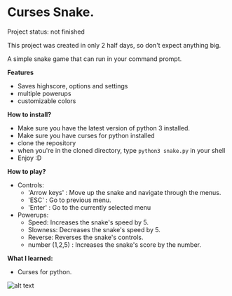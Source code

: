 # Curses Snake.

Project status: not finished

This project was created in only 2 half days, so don't expect anything big.

A simple snake game that can run in your command prompt.

**Features**
- Saves highscore, options and settings
- multiple powerups
- customizable colors

**How to install?**

- Make sure you have the latest version of python 3 installed.
- Make sure you have curses for python installed
- clone the repository
- when you're in the cloned directory, type `python3 snake.py` in your shell
- Enjoy :D


**How to play?**
- Controls:
    - 'Arrow keys' : Move up the snake and navigate through the menus.
    - 'ESC' : Go to previous menu.
    - 'Enter' : Go to the currently selected menu
- Powerups:
    - Speed: Increases the snake's speed by 5.
    - Slowness: Decreases the snake's speed by 5.
    - Reverse: Reverses the snake's controls.
    - number (1,2,5) : Increases the snake's score by the number.


**What I learned:**
- Curses for python.

![alt text](https://i.ibb.co/3M0v2G7/snake.jpg)



